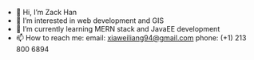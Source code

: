 - 👋 Hi, I’m Zack Han
- 👀 I’m interested in web development and GIS
- 🌱 I’m currently learning MERN stack and JavaEE development
- 📫 How to reach me:
       email: xiaweiliang94@gmail.com
       phone: (+1) 213 800 6894
<!---
Zhikun-zack/Zhikun-zack is a ✨ special ✨ repository because its `README.md` (this file) appears on your GitHub profile.
You can click the Preview link to take a look at your changes.
--->
